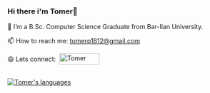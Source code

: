 ### Hi there i'm Tomer👋

📘 I’m a B.Sc. Computer Science Graduate from Bar-Ilan University.

📫 How to reach me: tomerp1812@gmail.com

<div style="display: flex; align-items: center;">
       😄 Lets connect: &nbsp;
       <a href="https://www.linkedin.com/in/tomer-peisikov-69b8671bb/" target="_blank">
                <img src="https://img.shields.io/badge/LinkedIn-0077B5?style=for-the-badge&logo=linkedin&logoColor=white" alt="Tomer" height="25" width="90"/>
        </a>
</div><br>





[![Tomer's languages](https://github-readme-stats.vercel.app/api/top-langs/?username=tomerp1812&layout=compact)](https://github.com/tomerp1812/github-readme-stats)



<!--
*TomerPeisikov/TomerPeisikov* is a ✨ special ✨ repository because its README.md (this file) appears on your GitHub profile.
[![Tomer's GitHub stats](https://github-readme-stats.vercel.app/api?username=tomerp1812)](https://github.com/tomerp1812/github-readme-stats)

- 🔭 I’m currently working on ...
- 🌱 I’m currently learning ...
- 👯 I’m looking to collaborate on ...
- 🤔 I’m looking for help with ...
- 💬 Ask me about ...
- 📫 How to reach me: ...
- 😄 Pronouns: ...
- ⚡ Fun fact: ...
-->
